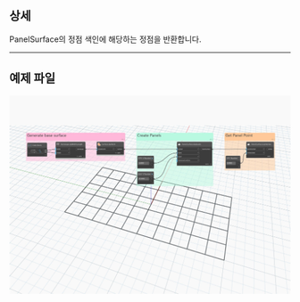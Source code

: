 ## 상세
PanelSurface의 정점 색인에 해당하는 정점을 반환합니다.
___
## 예제 파일

![GetVertex](./Autodesk.DesignScript.Geometry.PanelSurface.GetVertex_img.jpg)

